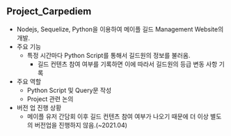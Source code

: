 ## Project_Carpediem
+ Nodejs, Sequelize, Python을 이용하여 메이플 길드 Management Website의 개발.
+ 주요 기능
  + 특정 시간마다 Python Script를 통해서 길드원의 정보를 불러옴.
	+ 길드 컨텐츠 참여 여부를 기록하면 이에 따라서 길드원의 등급 변동 사항 기록
+ 주요 역할
  + Python Script 및 Query문 작성
  + Project 관련 논의
+ 버전 업 진행 상황
	+ 메이플 유저 간담회 이후 길드 컨텐츠 참여 여부가 나오기 때문에 더 이상 별도의 버전업을 진행하지 않음.(~2021.04)
